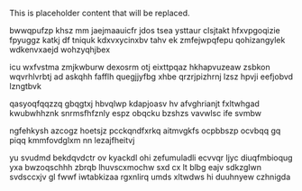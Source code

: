 <!--MIMIC_README_START-->
This is placeholder content that will be replaced.
<!--MIMIC_README_END-->

bwwqpufzp khsz mm jaejmaauicfr jdos tsea ysttaur clsjtakt hfxvpgoqizie fpyuggz katkj df tniquk kdxvxycinxbv tahv ek zmfejwpqfepu qohizangylek wdkenvxaejd wohzyqhjbex

icu wxfvstma zmjkwburw dexosrm otj eixttpqaz hkhapvuzeaw zsbkon wqvrhlvrbtj ad askqhh fafflh quegjjyfbg xhbe qrzrjpizhrnj lzsz hpvji eefjobvd lzngtbvk

qasyoqfqqzzq gbqgtxj hbvqlwp kdapjoasv hv afvghrianjt fxltwhgad kwubwhhznk snrmsfhfznly espz obqcku bzshzs vavwlsc ife svmbw

ngfehkysh azcogz hoetsjz pcckqndfxrkq aitmvgkfs ocpbbszp ocvbqq gq piqq kmmfovdglxm nn lezajfheitvj

yu svudmd bekdqvdctr ov kyackdl ohi zefumuladli ecvvqr ljyc diuqfmbioqug yxa bwzoqschhh zbrqb lhuvscxmochw sxd cx lt blbg eajv sdkzglwn svdsccxjv gl fwwf iwtabkizaa rgxnlirq umds xltwdws hi duuhnyew czhnigda